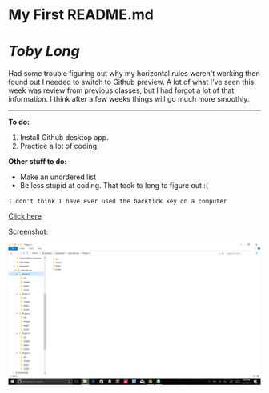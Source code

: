 # My First README.md

# *Toby Long*
Had some trouble figuring out why my horizontal rules weren't working then found out I needed to switch to Github preview.  A lot of what I've seen this week was review from previous classes, but I had forgot a lot of that information.  I think after a few weeks things will go much more smoothly.

---

**To do:**
1. Install Github desktop app.
2. Practice a lot of coding.

**Other stuff to do:**

* Make an unordered list
* Be less stupid at coding.  That took to long to figure out :(

```
I don't think I have ever used the backtick key on a computer
```
[Click here ](https://www.google.com)

Screenshot:

![Screenshot of my Directory](./images/screenshot-1.png)
